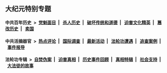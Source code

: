 ## 大纪元特别专题

#### 中共百年历史 &nbsp;>&nbsp; [党魁面目](indexes/nf1176107/README.md?02200430) &nbsp;| &nbsp; [杀人历史](indexes/nf1176106/README.md?02200430) &nbsp;| &nbsp; [破坏传统和道德](indexes/nf1176106/README.md?02200430) &nbsp;| &nbsp; [迫害文化精英](indexes/nf1176111/README.md?02200430) &nbsp;| &nbsp; [篡改历史](indexes/nf1176115/README.md?02200430) &nbsp;| &nbsp; [卖国](indexes/nf1176117/README.md?02200430) 

#### 中共活摘器官 &nbsp;>&nbsp; [热点评论](indexes/nf5879/README.md?02200430) &nbsp;| &nbsp; [国际调查](indexes/nf5947/README.md?02200430) &nbsp;| &nbsp; [最新活动](indexes/nf5883/README.md?02200430) &nbsp;| &nbsp; [法轮功遭遇](indexes/nf5881/README.md?02200430) &nbsp;| &nbsp; [追查案例](indexes/nf5880/README.md?02200430) &nbsp;| &nbsp; [事件报导](indexes/nf5877/README.md?02200430) 

#### 法轮功专辑 &nbsp;>&nbsp; [自焚伪案](indexes/nf5562/README.md?02200430) &nbsp;| &nbsp; [迫害真相](indexes/nf4379/README.md?02200430) &nbsp;| &nbsp; [历史事件回顾](indexes/nf5793/README.md?02200430) &nbsp;| &nbsp; [真相特辑](indexes/nf4389/README.md?02200430) &nbsp;| &nbsp; [社会支持](indexes/nf4386/README.md?02200430) &nbsp;| &nbsp; [大法徒的故事](indexes/nf1147481/README.md?02200430) 
